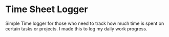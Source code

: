 # Time Sheet Logger
 Simple Time logger for those who need to track how much time is spent on certain tasks or projects. I made this to log my daily work progress.

